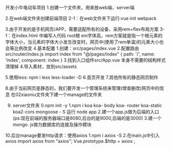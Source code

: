 开发小牛电动车项目
1.创建一个文件夹，用来放web端，server端

2.在web端文件夹创建前端项目
	2-1：在web文件夹下运行:vue init webpack
	
3.由于开发的是手机网页/APP，需要适配所有的设备，采用rem+flex布局方案
	3-1：在index.html 中编写人代码
	root根 em字体高，rem方案就是指一个根元素的字体大小，当元素的字体大小发生改变时，网页中(使用了rem单温)的元素大小也会等比例改变
	<script>
		(function(){
			获取网页根元素
			var html = document.documentElement；
			获取屏幕宽度
			var w = html.clientWidth;
			在750的尺寸下，一个rem==100px
			html.style.fontSize=(w/750)*100+"px";页面加载时执行
			window.onresize=()=>{
				arguments.callee()  
				arguments指的参数对象   callee指的函数本身
			}
		})
	</script>
4.基本配置
	1.创建：src/pages/index.vue
	2.配置路由 src/router/index.js
		import index from "@/pages/index"
		{
	      path: '/',
	      name: 'index',
	      component: index
	    }
	3.找到入口组件src/App.vue
		本身不需要的结构样式清理掉
	4.导入素材，放到src/assets
	
5.使用less:  npm i less less-loader -D
6.首页开发
7.其他所有的静态网页制作

8.由于当前网页是静态的，我们要开发一个管理系统来管理(增查删改)网页中的信息
在02xiaoniu文件夹下建一个manage的文件夹

9. server文件夹
	0.npm init -y
	1.npm i koa koa- body koa- router koa-static koa2-cors mongoose - S
		运行 node app
	2.建一个app.js做为后端的入口
	(ps:现在前端的服务器端口是8080,后台的是9000,后端的是3000)
	3.建一个mongo. js做为数据库的连接及操作模块
	
10.后台manage要发http请求：使用axios
	1.npm i axios -S
	2.在main.js中引入axios
		import axios from "axios";
		Vue.prototype.$http = axios ;
	